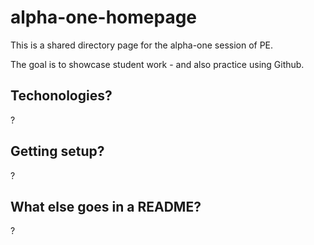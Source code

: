 # alpha-one-homepage

This is a shared directory page for the alpha-one session of PE.

The goal is to showcase student work - and also practice using Github.

## Techonologies?

?

## Getting setup?

?

## What else goes in a README?

?
